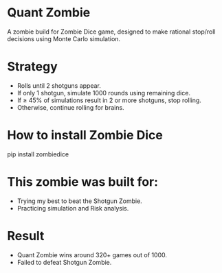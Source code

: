 # Quant Zombie
A zombie build for Zombie Dice game, designed to make rational stop/roll decisions using Monte Carlo simulation.

# Strategy
- Rolls until 2 shotguns appear.
- If only 1 shotgun, simulate 1000 rounds using remaining dice.
- If ≥ 45% of simulations result in 2 or more shotguns, stop rolling.
- Otherwise, continue rolling for brains.

# How to install Zombie Dice
pip install zombiedice

# This zombie was built for:
- Trying my best to beat the Shotgun Zombie.
- Practicing simulation and Risk analysis.

# Result
- Quant Zombie wins around 320+ games out of 1000.
- Failed to defeat Shotgun Zombie.
